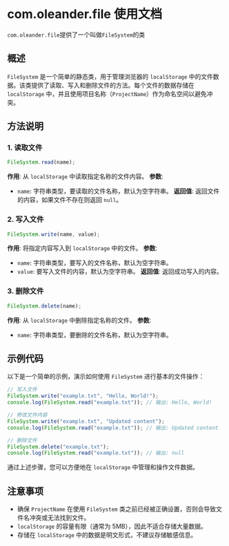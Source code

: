 # com.oleander.file 使用文档

`com.oleander.file`提供了一个叫做`FileSystem`的类

## 概述
`FileSystem` 是一个简单的静态类，用于管理浏览器的 `localStorage` 中的文件数据。该类提供了读取、写入和删除文件的方法。每个文件的数据存储在 `localStorage` 中，并且使用项目名称（`ProjectName`）作为命名空间以避免冲突。

## 方法说明

### 1. 读取文件
```javascript
FileSystem.read(name);
```
**作用**: 从 `localStorage` 中读取指定名称的文件内容。
**参数**:
- `name`: 字符串类型，要读取的文件名称，默认为空字符串。
**返回值**: 返回文件的内容，如果文件不存在则返回 `null`。

### 2. 写入文件
```javascript
FileSystem.write(name, value);
```
**作用**: 将指定内容写入到 `localStorage` 中的文件。
**参数**:
- `name`: 字符串类型，要写入的文件名称，默认为空字符串。
- `value`: 要写入文件的内容，默认为空字符串。
**返回值**: 返回成功写入的内容。

### 3. 删除文件
```javascript
FileSystem.delete(name);
```
**作用**: 从 `localStorage` 中删除指定名称的文件。
**参数**:
- `name`: 字符串类型，要删除的文件名称，默认为空字符串。

## 示例代码

以下是一个简单的示例，演示如何使用 `FileSystem` 进行基本的文件操作：

```javascript
// 写入文件
FileSystem.write("example.txt", "Hello, World!");
console.log(FileSystem.read("example.txt")); // 输出: Hello, World!

// 修改文件内容
FileSystem.write("example.txt", "Updated content");
console.log(FileSystem.read("example.txt")); // 输出: Updated content

// 删除文件
FileSystem.delete("example.txt");
console.log(FileSystem.read("example.txt")); // 输出: null
```

通过上述步骤，您可以方便地在 `localStorage` 中管理和操作文件数据。

## 注意事项
- 确保 `ProjectName` 在使用 `FileSystem` 类之前已经被正确设置，否则会导致文件名冲突或无法找到文件。
- `localStorage` 的容量有限（通常为 5MB），因此不适合存储大量数据。
- 存储在 `localStorage` 中的数据是明文形式，不建议存储敏感信息。